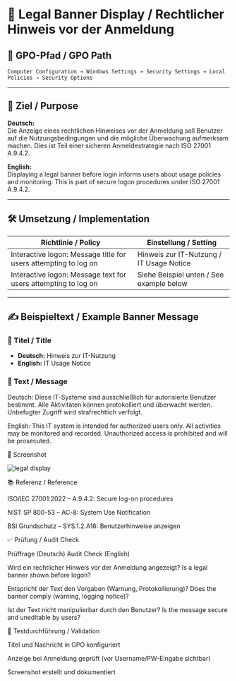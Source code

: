 

# 📜 Legal Banner Display / Rechtlicher Hinweis vor der Anmeldung

## 📌 GPO-Pfad / GPO Path
`Computer Configuration → Windows Settings → Security Settings → Local Policies → Security Options`

---

## 🎯 Ziel / Purpose

**Deutsch:**  
Die Anzeige eines rechtlichen Hinweises vor der Anmeldung soll Benutzer auf die Nutzungsbedingungen und die mögliche Überwachung aufmerksam machen. Dies ist Teil einer sicheren Anmeldestrategie nach ISO 27001 A.9.4.2.

**English:**  
Displaying a legal banner before login informs users about usage policies and monitoring. This is part of secure logon procedures under ISO 27001 A.9.4.2.

---

## 🛠️ Umsetzung / Implementation

| Richtlinie / Policy                                                | Einstellung / Setting                                     |
|--------------------------------------------------------------------|------------------------------------------------------------|
| Interactive logon: Message title for users attempting to log on    | Hinweis zur IT-Nutzung / IT Usage Notice                  |
| Interactive logon: Message text for users attempting to log on     | Siehe Beispiel unten / See example below                  |

---

## ✍️ Beispieltext / Example Banner Message

### 🔖 Titel / Title

- **Deutsch:** Hinweis zur IT-Nutzung  
- **English:** IT Usage Notice

### 📄 Text / Message



Deutsch:
Diese IT-Systeme sind ausschließlich für autorisierte Benutzer bestimmt. Alle Aktivitäten können protokolliert und überwacht werden. Unbefugter Zugriff wird strafrechtlich verfolgt.

English:
This IT system is intended for authorized users only. All activities may be monitored and recorded. Unauthorized access is prohibited and will be prosecuted.

📸 Screenshot

![legal display](https://github.com/user-attachments/assets/c7ee115c-1600-49f3-9535-a5929b6c6c27)

📚 Referenz / Reference

ISO/IEC 27001:2022 – A.9.4.2: Secure log-on procedures

NIST SP 800-53 – AC-8: System Use Notification

BSI Grundschutz – SYS.1.2.A16: Benutzerhinweise anzeigen

✅ Prüfung / Audit Check

Prüffrage (Deutsch)	Audit Check (English)

Wird ein rechtlicher Hinweis vor der Anmeldung angezeigt?      	Is a legal banner shown before logon?

Entspricht der Text den Vorgaben (Warnung, Protokollierung)?   	Does the banner comply (warning, logging notice)?

Ist der Text nicht manipulierbar durch den Benutzer?	          Is the message secure and uneditable by users?

🧪 Testdurchführung / Validation

Titel und Nachricht in GPO konfiguriert

Anzeige bei Anmeldung geprüft (vor Username/PW-Eingabe sichtbar)

Screenshot erstellt und dokumentiert




